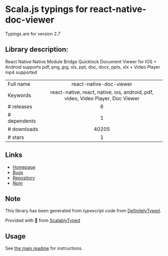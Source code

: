 
# Scala.js typings for react-native-doc-viewer

Typings are for version 2.7

## Library description:
React Native Native Module Bridge Quicklock Document Viewer for IOS + Android supports pdf, png, jpg, xls, ppt, doc, docx, pptx, xlx + Video Player mp4 supported

|                    |                 |
| ------------------ | :-------------: |
| Full name          | react-native-doc-viewer |
| Keywords           | react-native, react, native, ios, android, pdf, video, Video Player, Doc Viewer |
| # releases         | 6 |
| # dependents       | 1 |
| # downloads        | 40205 |
| # stars            | 1 |

## Links
- [Homepage](https://github.com/philipphecht/react-native-doc-viewer/blob/master/README.md)
- [Bugs](https://github.com/philipphecht/react-native-doc-viewer/issues)
- [Repository](https://github.com/philipphecht/react-native-doc-viewer)
- [Npm](https://www.npmjs.com/package/react-native-doc-viewer)
    


## Note
This library has been generated from typescript code from [DefinitelyTyped](https://definitelytyped.org).

Provided with :purple_heart: from [ScalablyTyped](https://github.com/oyvindberg/ScalablyTyped)

## Usage
See [the main readme](../../readme.md) for instructions.


